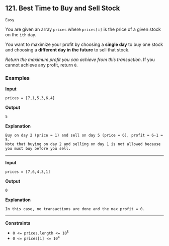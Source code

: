 ## 121. Best Time to Buy and Sell Stock

`Easy`

You are given an array `prices` where `prices[i]` is the price of a given stock on the `ith` day.

You want to maximize your profit by choosing a **single day** to buy one stock and choosing a **different day in the future** to sell that stock.

*Return the maximum profit you can achieve from this transaction*. If you cannot achieve any profit, return `0`.

### Examples

**Input**
```
prices = [7,1,5,3,6,4]
```

**Output**
```
5
```

**Explanation**

```
Buy on day 2 (price = 1) and sell on day 5 (price = 6), profit = 6-1 = 5.
Note that buying on day 2 and selling on day 1 is not allowed because you must buy before you sell.
```

---

**Input**
```
prices = [7,6,4,3,1]
```

**Output**
```
0
```

**Explanation**
```
In this case, no transactions are done and the max profit = 0.
```

---

**Constraints**
* <code>0 <= prices.length <= 10<sup>5</sup></code>
* <code>0 <= prices[i] <= 10<sup>4</sup></code>